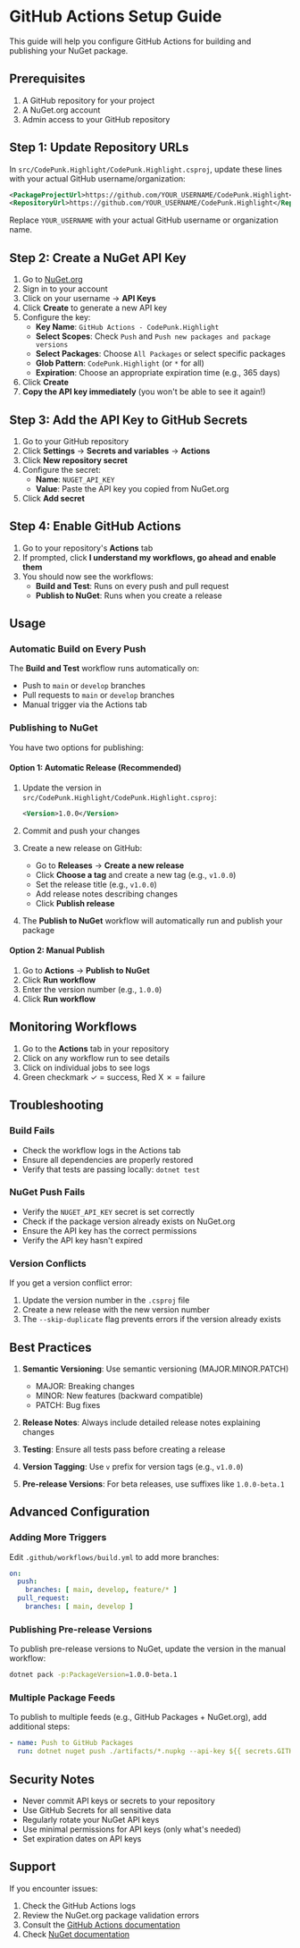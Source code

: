# GitHub Actions Setup Guide

This guide will help you configure GitHub Actions for building and publishing your NuGet package.

## Prerequisites

1. A GitHub repository for your project
2. A NuGet.org account
3. Admin access to your GitHub repository

## Step 1: Update Repository URLs

In `src/CodePunk.Highlight/CodePunk.Highlight.csproj`, update these lines with your actual GitHub username/organization:

```xml
<PackageProjectUrl>https://github.com/YOUR_USERNAME/CodePunk.Highlight</PackageProjectUrl>
<RepositoryUrl>https://github.com/YOUR_USERNAME/CodePunk.Highlight</RepositoryUrl>
```

Replace `YOUR_USERNAME` with your actual GitHub username or organization name.

## Step 2: Create a NuGet API Key

1. Go to [NuGet.org](https://www.nuget.org/)
2. Sign in to your account
3. Click on your username → **API Keys**
4. Click **Create** to generate a new API key
5. Configure the key:
   - **Key Name**: `GitHub Actions - CodePunk.Highlight`
   - **Select Scopes**: Check `Push` and `Push new packages and package versions`
   - **Select Packages**: Choose `All Packages` or select specific packages
   - **Glob Pattern**: `CodePunk.Highlight` (or `*` for all)
   - **Expiration**: Choose an appropriate expiration time (e.g., 365 days)
6. Click **Create**
7. **Copy the API key immediately** (you won't be able to see it again!)

## Step 3: Add the API Key to GitHub Secrets

1. Go to your GitHub repository
2. Click **Settings** → **Secrets and variables** → **Actions**
3. Click **New repository secret**
4. Configure the secret:
   - **Name**: `NUGET_API_KEY`
   - **Value**: Paste the API key you copied from NuGet.org
5. Click **Add secret**

## Step 4: Enable GitHub Actions

1. Go to your repository's **Actions** tab
2. If prompted, click **I understand my workflows, go ahead and enable them**
3. You should now see the workflows:
   - **Build and Test**: Runs on every push and pull request
   - **Publish to NuGet**: Runs when you create a release

## Usage

### Automatic Build on Every Push

The **Build and Test** workflow runs automatically on:
- Push to `main` or `develop` branches
- Pull requests to `main` or `develop` branches
- Manual trigger via the Actions tab

### Publishing to NuGet

You have two options for publishing:

#### Option 1: Automatic Release (Recommended)

1. Update the version in `src/CodePunk.Highlight/CodePunk.Highlight.csproj`:
   ```xml
   <Version>1.0.0</Version>
   ```

2. Commit and push your changes

3. Create a new release on GitHub:
   - Go to **Releases** → **Create a new release**
   - Click **Choose a tag** and create a new tag (e.g., `v1.0.0`)
   - Set the release title (e.g., `v1.0.0`)
   - Add release notes describing changes
   - Click **Publish release**

4. The **Publish to NuGet** workflow will automatically run and publish your package

#### Option 2: Manual Publish

1. Go to **Actions** → **Publish to NuGet**
2. Click **Run workflow**
3. Enter the version number (e.g., `1.0.0`)
4. Click **Run workflow**

## Monitoring Workflows

1. Go to the **Actions** tab in your repository
2. Click on any workflow run to see details
3. Click on individual jobs to see logs
4. Green checkmark ✓ = success, Red X ✗ = failure

## Troubleshooting

### Build Fails

- Check the workflow logs in the Actions tab
- Ensure all dependencies are properly restored
- Verify that tests are passing locally: `dotnet test`

### NuGet Push Fails

- Verify the `NUGET_API_KEY` secret is set correctly
- Check if the package version already exists on NuGet.org
- Ensure the API key has the correct permissions
- Verify the API key hasn't expired

### Version Conflicts

If you get a version conflict error:
1. Update the version number in the `.csproj` file
2. Create a new release with the new version number
3. The `--skip-duplicate` flag prevents errors if the version already exists

## Best Practices

1. **Semantic Versioning**: Use semantic versioning (MAJOR.MINOR.PATCH)
   - MAJOR: Breaking changes
   - MINOR: New features (backward compatible)
   - PATCH: Bug fixes

2. **Release Notes**: Always include detailed release notes explaining changes

3. **Testing**: Ensure all tests pass before creating a release

4. **Version Tagging**: Use `v` prefix for version tags (e.g., `v1.0.0`)

5. **Pre-release Versions**: For beta releases, use suffixes like `1.0.0-beta.1`

## Advanced Configuration

### Adding More Triggers

Edit `.github/workflows/build.yml` to add more branches:

```yaml
on:
  push:
    branches: [ main, develop, feature/* ]
  pull_request:
    branches: [ main, develop ]
```

### Publishing Pre-release Versions

To publish pre-release versions to NuGet, update the version in the manual workflow:

```bash
dotnet pack -p:PackageVersion=1.0.0-beta.1
```

### Multiple Package Feeds

To publish to multiple feeds (e.g., GitHub Packages + NuGet.org), add additional steps:

```yaml
- name: Push to GitHub Packages
  run: dotnet nuget push ./artifacts/*.nupkg --api-key ${{ secrets.GITHUB_TOKEN }} --source https://nuget.pkg.github.com/YOUR_USERNAME/index.json --skip-duplicate
```

## Security Notes

- Never commit API keys or secrets to your repository
- Use GitHub Secrets for all sensitive data
- Regularly rotate your NuGet API keys
- Use minimal permissions for API keys (only what's needed)
- Set expiration dates on API keys

## Support

If you encounter issues:
1. Check the GitHub Actions logs
2. Review the NuGet.org package validation errors
3. Consult the [GitHub Actions documentation](https://docs.github.com/en/actions)
4. Check [NuGet documentation](https://docs.microsoft.com/en-us/nuget/)

